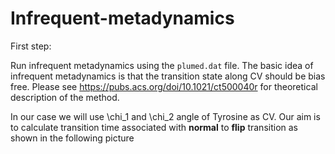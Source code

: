 # Infrequent-metadynamics

First step:

Run infrequent metadynamics using the `plumed.dat` file. The basic idea of infrequent metadynamics is that the transition state along CV should be bias free. Please see https://pubs.acs.org/doi/10.1021/ct500040r for theoretical description of the method.

In our case we will use \chi_1 and \chi_2 angle of Tyrosine as CV. Our aim is to calculate transition time associated with **normal** to **flip** transition as shown in the following picture
